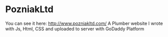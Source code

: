 # PozniakLtd
You can see it here: http://www.pozniakltd.com/ 
A Plumber website I wrote with Js, Html, CSS and uploaded to server with GoDaddy Platform
